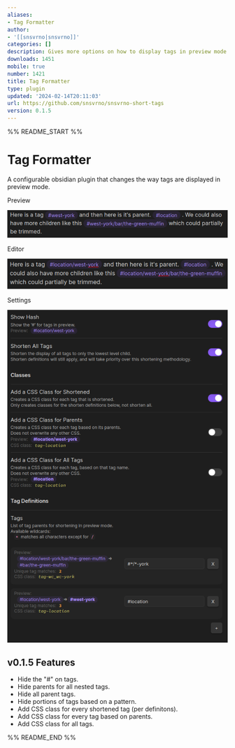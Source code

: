 ```yaml
---
aliases:
- Tag Formatter
author:
- '[[snsvrno|snsvrno]]'
categories: []
description: Gives more options on how to display tags in preview mode.
downloads: 1451
mobile: true
number: 1421
title: Tag Formatter
type: plugin
updated: '2024-02-14T20:11:03'
url: https://github.com/snsvrno/snsvrno-short-tags
version: 0.1.5
---
```


%% README_START %%

# Tag Formatter

A configurable obsidian plugin that changes the way tags are displayed in preview mode.

Preview

![](https://raw.githubusercontent.com/snsvrno/snsvrno-short-tags/HEAD/images/preview.png)

Editor

![](https://raw.githubusercontent.com/snsvrno/snsvrno-short-tags/HEAD/images/edit.png)

Settings

![](https://raw.githubusercontent.com/snsvrno/snsvrno-short-tags/HEAD/images/settings.png)

## v0.1.5 Features

- Hide the "#" on tags.
- Hide parents for all nested tags.
- Hide all parent tags.
- Hide portions of tags based on a pattern.
- Add CSS class for every shortened tag (per definitons).
- Add CSS class for every tag based on parents.
- Add CSS class for all tags.


%% README_END %%
